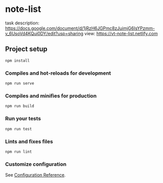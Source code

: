 # note-list
task description: https://docs.google.com/document/d/1jRzH6JGPmc8zJuimjG6IsYPzmm-v_6UsoVd4KQui0DY/edit?usp=sharing
view: https://vt-note-list.netlify.com

## Project setup
```
npm install
```

### Compiles and hot-reloads for development
```
npm run serve
```

### Compiles and minifies for production
```
npm run build
```

### Run your tests
```
npm run test
```

### Lints and fixes files
```
npm run lint
```

### Customize configuration
See [Configuration Reference](https://cli.vuejs.org/config/).

